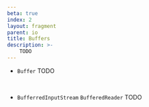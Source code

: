 ```yaml
---
beta: true
index: 2
layout: fragment
parent: io
title: Buffers
description: >-
    TODO
---
```


- `Buffer` TODO
<br>

- `BufferredInputStream` `BufferedReader` TODO